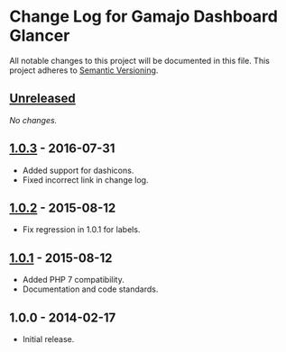 # Change Log for Gamajo Dashboard Glancer

All notable changes to this project will be documented in this file.
This project adheres to [Semantic Versioning](http://semver.org/).

## [Unreleased]

_No changes._

## [1.0.3] - 2016-07-31

- Added support for dashicons.
- Fixed incorrect link in change log.

## [1.0.2] - 2015-08-12

- Fix regression in 1.0.1 for labels.

## [1.0.1] - 2015-08-12

- Added PHP 7 compatibility.
- Documentation and code standards.

## 1.0.0 - 2014-02-17

- Initial release.

[Unreleased]: https://github.com/GaryJones/Gamajo-Dashboard-Glancer/compare/1.0.3...HEAD
[1.0.3]: https://github.com/GaryJones/Gamajo-Dashboard-Glancer/compare/1.0.2...1.0.3
[1.0.2]: https://github.com/GaryJones/Gamajo-Dashboard-Glancer/compare/1.0.1...1.0.2
[1.0.1]: https://github.com/GaryJones/Gamajo-Dashboard-Glancer/compare/1.0.0...1.0.1
